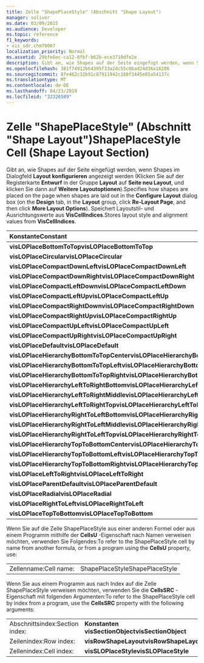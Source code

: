 ```yaml
---
title: Zelle "ShapePlaceStyle" (Abschnitt "Shape Layout")
manager: soliver
ms.date: 03/09/2015
ms.audience: Developer
ms.topic: reference
f1_keywords:
- vis_sdr.chm70007
localization_priority: Normal
ms.assetid: 29bfe8ec-ca12-8fbf-b62b-ece3710dfe2e
description: Gibt an, wie Shapes auf der Seite eingefügt werden, wenn Shapes im Dialogfeldlayout konfigurieren angezeigt werden (Klicken Sie auf der Registerkarte Entwurf in der Gruppe Layout auf Seite neu Layout, und klicken Sie dann auf Weitere Layoutoptionen). Speichert Layoutformat-und Ausrichtungs Werte aus VisCellIndices.
ms.openlocfilehash: 381f74912b64395f33a2dc55c0bad24d36a16286
ms.sourcegitcommit: 8fe462c32b91c87911942c188f3445e85a54137c
ms.translationtype: MT
ms.contentlocale: de-DE
ms.lasthandoff: 04/23/2019
ms.locfileid: "32326509"
---
```

# <a name="shapeplacestyle-cell-shape-layout-section"></a><span data-ttu-id="eab11-104">Zelle "ShapePlaceStyle" (Abschnitt "Shape Layout")</span><span class="sxs-lookup"><span data-stu-id="eab11-104">ShapePlaceStyle Cell (Shape Layout Section)</span></span>

<span data-ttu-id="eab11-105">Gibt an, wie Shapes auf der Seite eingefügt werden, wenn Shapes im Dialogfeld **Layout konfigurieren** angezeigt werden (Klicken Sie auf der Registerkarte **Entwurf** in der Gruppe **Layout** auf **Seite neu Layout**, und klicken Sie dann auf **Weitere Layoutoptionen**).</span><span class="sxs-lookup"><span data-stu-id="eab11-105">Specifies how shapes are placed on the page when shapes are laid out in the **Configure Layout** dialog box (on the **Design** tab, in the **Layout** group, click **Re-Layout Page**, and then click **More Layout Options**).</span></span> <span data-ttu-id="eab11-106">Speichert Layoutstil- und Ausrichtungswerte aus **VisCellIndices**.</span><span class="sxs-lookup"><span data-stu-id="eab11-106">Stores layout style and alignment values from **VisCellIndices**.</span></span> 
  
|<span data-ttu-id="eab11-107">**Konstante**</span><span class="sxs-lookup"><span data-stu-id="eab11-107">**Constant**</span></span>|<span data-ttu-id="eab11-108">**Wert**</span><span class="sxs-lookup"><span data-stu-id="eab11-108">**Value**</span></span>|
|:-----|:-----|
|<span data-ttu-id="eab11-109">**visLOPlaceBottomToTop**</span><span class="sxs-lookup"><span data-stu-id="eab11-109">**visLOPlaceBottomToTop**</span></span> <br/> |<span data-ttu-id="eab11-110">4</span><span class="sxs-lookup"><span data-stu-id="eab11-110">4</span></span>  <br/> |
|<span data-ttu-id="eab11-111">**visLOPlaceCircular**</span><span class="sxs-lookup"><span data-stu-id="eab11-111">**visLOPlaceCircular**</span></span> <br/> |<span data-ttu-id="eab11-112">6</span><span class="sxs-lookup"><span data-stu-id="eab11-112">6</span></span>  <br/> |
|<span data-ttu-id="eab11-113">**visLOPlaceCompactDownLeft**</span><span class="sxs-lookup"><span data-stu-id="eab11-113">**visLOPlaceCompactDownLeft**</span></span> <br/> |<span data-ttu-id="eab11-114">14</span><span class="sxs-lookup"><span data-stu-id="eab11-114">14</span></span>  <br/> |
|<span data-ttu-id="eab11-115">**visLOPlaceCompactDownRight**</span><span class="sxs-lookup"><span data-stu-id="eab11-115">**visLOPlaceCompactDownRight**</span></span> <br/> |<span data-ttu-id="eab11-116">7</span><span class="sxs-lookup"><span data-stu-id="eab11-116">7</span></span>  <br/> |
|<span data-ttu-id="eab11-117">**visLOPlaceCompactLeftDown**</span><span class="sxs-lookup"><span data-stu-id="eab11-117">**visLOPlaceCompactLeftDown**</span></span> <br/> |<span data-ttu-id="eab11-118">13</span><span class="sxs-lookup"><span data-stu-id="eab11-118">13</span></span>  <br/> |
|<span data-ttu-id="eab11-119">**visLOPlaceCompactLeftUp**</span><span class="sxs-lookup"><span data-stu-id="eab11-119">**visLOPlaceCompactLeftUp**</span></span> <br/> |<span data-ttu-id="eab11-120">12</span><span class="sxs-lookup"><span data-stu-id="eab11-120">12</span></span>  <br/> |
|<span data-ttu-id="eab11-121">**visLOPlaceCompactRightDown**</span><span class="sxs-lookup"><span data-stu-id="eab11-121">**visLOPlaceCompactRightDown**</span></span> <br/> |<span data-ttu-id="eab11-122">8</span><span class="sxs-lookup"><span data-stu-id="eab11-122">8</span></span>  <br/> |
|<span data-ttu-id="eab11-123">**visLOPlaceCompactRightUp**</span><span class="sxs-lookup"><span data-stu-id="eab11-123">**visLOPlaceCompactRightUp**</span></span> <br/> |<span data-ttu-id="eab11-124">9</span><span class="sxs-lookup"><span data-stu-id="eab11-124">9</span></span>  <br/> |
|<span data-ttu-id="eab11-125">**visLOPlaceCompactUpLeft**</span><span class="sxs-lookup"><span data-stu-id="eab11-125">**visLOPlaceCompactUpLeft**</span></span> <br/> |<span data-ttu-id="eab11-126">11</span><span class="sxs-lookup"><span data-stu-id="eab11-126">11</span></span>  <br/> |
|<span data-ttu-id="eab11-127">**visLOPlaceCompactUpRight**</span><span class="sxs-lookup"><span data-stu-id="eab11-127">**visLOPlaceCompactUpRight**</span></span> <br/> |<span data-ttu-id="eab11-128">10</span><span class="sxs-lookup"><span data-stu-id="eab11-128">10</span></span>  <br/> |
|<span data-ttu-id="eab11-129">**visLOPlaceDefault**</span><span class="sxs-lookup"><span data-stu-id="eab11-129">**visLOPlaceDefault**</span></span> <br/> |<span data-ttu-id="eab11-130">0</span><span class="sxs-lookup"><span data-stu-id="eab11-130">0</span></span>  <br/> |
|<span data-ttu-id="eab11-131">**visLOPlaceHierarchyBottomToTopCenter**</span><span class="sxs-lookup"><span data-stu-id="eab11-131">**visLOPlaceHierarchyBottomToTopCenter**</span></span> <br/> |<span data-ttu-id="eab11-132">20</span><span class="sxs-lookup"><span data-stu-id="eab11-132">20</span></span>  <br/> |
|<span data-ttu-id="eab11-133">**visLOPlaceHierarchyBottomToTopLeft**</span><span class="sxs-lookup"><span data-stu-id="eab11-133">**visLOPlaceHierarchyBottomToTopLeft**</span></span> <br/> |<span data-ttu-id="eab11-134">19</span><span class="sxs-lookup"><span data-stu-id="eab11-134">19</span></span>  <br/> |
|<span data-ttu-id="eab11-135">**visLOPlaceHierarchyBottomToTopRight**</span><span class="sxs-lookup"><span data-stu-id="eab11-135">**visLOPlaceHierarchyBottomToTopRight**</span></span> <br/> |<span data-ttu-id="eab11-136">21</span><span class="sxs-lookup"><span data-stu-id="eab11-136">21</span></span>  <br/> |
|<span data-ttu-id="eab11-137">**visLOPlaceHierarchyLeftToRightBottom**</span><span class="sxs-lookup"><span data-stu-id="eab11-137">**visLOPlaceHierarchyLeftToRightBottom**</span></span> <br/> |<span data-ttu-id="eab11-138">24</span><span class="sxs-lookup"><span data-stu-id="eab11-138">24</span></span>  <br/> |
|<span data-ttu-id="eab11-139">**visLOPlaceHierarchyLeftToRightMiddle**</span><span class="sxs-lookup"><span data-stu-id="eab11-139">**visLOPlaceHierarchyLeftToRightMiddle**</span></span> <br/> |<span data-ttu-id="eab11-140">23</span><span class="sxs-lookup"><span data-stu-id="eab11-140">23</span></span>  <br/> |
|<span data-ttu-id="eab11-141">**visLOPlaceHierarchyLeftToRightTop**</span><span class="sxs-lookup"><span data-stu-id="eab11-141">**visLOPlaceHierarchyLeftToRightTop**</span></span> <br/> |<span data-ttu-id="eab11-142">22</span><span class="sxs-lookup"><span data-stu-id="eab11-142">22</span></span>  <br/> |
|<span data-ttu-id="eab11-143">**visLOPlaceHierarchyRightToLeftBottom**</span><span class="sxs-lookup"><span data-stu-id="eab11-143">**visLOPlaceHierarchyRightToLeftBottom**</span></span> <br/> |<span data-ttu-id="eab11-144">27</span><span class="sxs-lookup"><span data-stu-id="eab11-144">27</span></span>  <br/> |
|<span data-ttu-id="eab11-145">**visLOPlaceHierarchyRightToLeftMiddle**</span><span class="sxs-lookup"><span data-stu-id="eab11-145">**visLOPlaceHierarchyRightToLeftMiddle**</span></span> <br/> |<span data-ttu-id="eab11-146">26</span><span class="sxs-lookup"><span data-stu-id="eab11-146">26</span></span>  <br/> |
|<span data-ttu-id="eab11-147">**visLOPlaceHierarchyRightToLeftTop**</span><span class="sxs-lookup"><span data-stu-id="eab11-147">**visLOPlaceHierarchyRightToLeftTop**</span></span> <br/> |<span data-ttu-id="eab11-148">25</span><span class="sxs-lookup"><span data-stu-id="eab11-148">25</span></span>  <br/> |
|<span data-ttu-id="eab11-149">**visLOPlaceHierarchyTopToBottomCenter**</span><span class="sxs-lookup"><span data-stu-id="eab11-149">**visLOPlaceHierarchyTopToBottomCenter**</span></span> <br/> |<span data-ttu-id="eab11-150">17</span><span class="sxs-lookup"><span data-stu-id="eab11-150">17</span></span>  <br/> |
|<span data-ttu-id="eab11-151">**visLOPlaceHierarchyTopToBottomLeft**</span><span class="sxs-lookup"><span data-stu-id="eab11-151">**visLOPlaceHierarchyTopToBottomLeft**</span></span> <br/> |<span data-ttu-id="eab11-152">16</span><span class="sxs-lookup"><span data-stu-id="eab11-152">16</span></span>  <br/> |
|<span data-ttu-id="eab11-153">**visLOPlaceHierarchyTopToBottomRight**</span><span class="sxs-lookup"><span data-stu-id="eab11-153">**visLOPlaceHierarchyTopToBottomRight**</span></span> <br/> |<span data-ttu-id="eab11-154">18</span><span class="sxs-lookup"><span data-stu-id="eab11-154">18</span></span>  <br/> |
|<span data-ttu-id="eab11-155">**visLOPlaceLeftToRight**</span><span class="sxs-lookup"><span data-stu-id="eab11-155">**visLOPlaceLeftToRight**</span></span> <br/> |<span data-ttu-id="eab11-156">2</span><span class="sxs-lookup"><span data-stu-id="eab11-156">2</span></span>  <br/> |
|<span data-ttu-id="eab11-157">**visLOPlaceParentDefault**</span><span class="sxs-lookup"><span data-stu-id="eab11-157">**visLOPlaceParentDefault**</span></span> <br/> |<span data-ttu-id="eab11-158">15</span><span class="sxs-lookup"><span data-stu-id="eab11-158">15</span></span>  <br/> |
|<span data-ttu-id="eab11-159">**visLOPlaceRadial**</span><span class="sxs-lookup"><span data-stu-id="eab11-159">**visLOPlaceRadial**</span></span> <br/> |<span data-ttu-id="eab11-160">3</span><span class="sxs-lookup"><span data-stu-id="eab11-160">3</span></span>  <br/> |
|<span data-ttu-id="eab11-161">**visLOPlaceRightToLeft**</span><span class="sxs-lookup"><span data-stu-id="eab11-161">**visLOPlaceRightToLeft**</span></span> <br/> |<span data-ttu-id="eab11-162">5</span><span class="sxs-lookup"><span data-stu-id="eab11-162">5</span></span>  <br/> |
|<span data-ttu-id="eab11-163">**visLOPlaceTopToBottom**</span><span class="sxs-lookup"><span data-stu-id="eab11-163">**visLOPlaceTopToBottom**</span></span> <br/> |<span data-ttu-id="eab11-164">1</span><span class="sxs-lookup"><span data-stu-id="eab11-164">1</span></span>  <br/> |
   
<span data-ttu-id="eab11-165">Wenn Sie auf die Zelle ShapePlaceStyle aus einer anderen Formel oder aus einem Programm mithilfe der **CellsU** -Eigenschaft nach Namen verweisen möchten, verwenden Sie Folgendes:</span><span class="sxs-lookup"><span data-stu-id="eab11-165">To refer to the ShapePlaceStyle cell by name from another formula, or from a program using the **CellsU** property, use:</span></span> 
  
|||
|:-----|:-----|
|<span data-ttu-id="eab11-166">Zellenname:</span><span class="sxs-lookup"><span data-stu-id="eab11-166">Cell name:</span></span>  <br/> |<span data-ttu-id="eab11-167">ShapePlaceStyle</span><span class="sxs-lookup"><span data-stu-id="eab11-167">ShapePlaceStyle</span></span>  <br/> |
   
<span data-ttu-id="eab11-168">Wenn Sie aus einem Programm aus nach Index auf die Zelle ShapePlaceStyle verweisen möchten, verwenden Sie die **CellsSRC** -Eigenschaft mit folgenden Argumenten:</span><span class="sxs-lookup"><span data-stu-id="eab11-168">To refer to the ShapePlaceStyle cell by index from a program, use the **CellsSRC** property with the following arguments:</span></span> 
  
|||
|:-----|:-----|
|<span data-ttu-id="eab11-169">Abschnittsindex:</span><span class="sxs-lookup"><span data-stu-id="eab11-169">Section index:</span></span>  <br/> |<span data-ttu-id="eab11-170">**Konstanten visSectionObject**</span><span class="sxs-lookup"><span data-stu-id="eab11-170">**visSectionObject**</span></span> <br/> |
|<span data-ttu-id="eab11-171">Zeilenindex:</span><span class="sxs-lookup"><span data-stu-id="eab11-171">Row index:</span></span>  <br/> |<span data-ttu-id="eab11-172">**visRowShapeLayout**</span><span class="sxs-lookup"><span data-stu-id="eab11-172">**visRowShapeLayout**</span></span> <br/> |
|<span data-ttu-id="eab11-173">Zellenindex:</span><span class="sxs-lookup"><span data-stu-id="eab11-173">Cell index:</span></span>  <br/> |<span data-ttu-id="eab11-174">**visSLOPlaceStyle**</span><span class="sxs-lookup"><span data-stu-id="eab11-174">**visSLOPlaceStyle**</span></span> <br/> |
   

